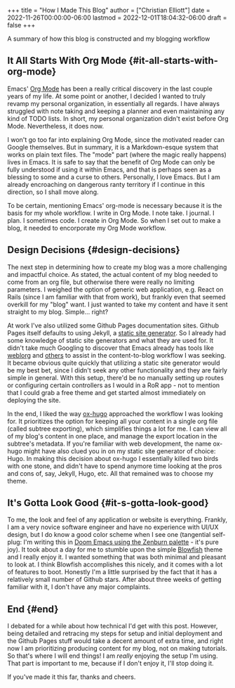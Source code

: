 +++
title = "How I Made This Blog"
author = ["Christian Elliott"]
date = 2022-11-26T00:00:00-06:00
lastmod = 2022-12-01T18:04:32-06:00
draft = false
+++

A summary of how this blog is constructed and my blogging workflow


## It All Starts With Org Mode {#it-all-starts-with-org-mode}

Emacs' [Org Mode](https://orgmode.org/) has been a really critical discovery in the last couple years of
my life. At some point or another, I decided I wanted to truly revamp my
personal organization, in essentially all regards. I have always struggled with
note taking and keeping a planner and even maintaining any kind of TODO lists.
In short, my personal organization didn't exist before Org Mode. Nevertheless,
it does now.

I won't go too far into explaining Org Mode, since the motivated reader can
Google themselves. But in summary, it is a Markdown-esque system that works on
plain text files. The "mode" part (where the magic really happens) lives in
Emacs. It is safe to say that the benefit of Org Mode can only be fully
understood if using it within Emacs, and that is perhaps seen as a blessing to
some and a curse to others. Personally, I love Emacs. But I am already
encroaching on dangerous ranty territory if I continue in this direction, so I
shall move along.

To be certain, mentioning Emacs' org-mode is necessary because it is the basis
for my whole workflow. I write in Org Mode. I note take. I journal. I plan. I
sometimes code. I create in Org Mode. So when I set out to make a blog, it
needed to encorporate my Org Mode workflow.


## Design Decisions {#design-decisions}

The next step in determining how to create my blog was a more challenging
and impactful choice. As stated, the actual content of my blog needed to come
from an org file, but otherwise there were really no limiting parameters. I
weighed the option of generic web application, e.g. React on Rails (since I am
familiar with that from work), but frankly even that seemed overkill for my
"blog" want. I just wanted to take my content and have it sent straight to my
blog. Simple... right?

At work I've also utilized some Github Pages documentation sites. Github Pages
itself defaults to using Jekyll, a [static site generator](https://en.wikipedia.org/wiki/Static_site_generator). So I already had some
knowledge of static site generators and what they are used for. It didn't take
much Googling to discover that Emacs already has tools like [weblorg](https://emacs.love/weblorg/) and [others](https://orgmode.org/worg/org-blog-wiki.html)
to assist in the content-to-blog workflow I was seeking. It became obvious quite
quickly that utilizing a static site generator would be my best bet, since I
didn't seek any other functionality and they are fairly simple in general. With
this setup, there'd be no manually setting up routes or configuring certain
controllers as I would in a RoR app - not to mention that I could grab a free
theme and get started almost immediately on deploying the site.

In the end, I liked the way [ox-hugo](https://ox-hugo.scripter.co/) approached the workflow I was looking for.
It prioritizes the option for keeping all your content in a single org file
(called subtree exporting), which simplifies things a lot for me. I can view all
of my blog's content in one place, and manage the export location in the
subtree's metadata. If you're familiar with web development, the name ox-hugo
might have also clued you in on my static site generator of choice: Hugo. In
making this decision about ox-hugo I essentially killed two birds with one
stone, and didn't have to spend anymore time looking at the pros and cons of,
say, Jekyll, Hugo, etc. All that remained was to choose my theme.


## It's Gotta Look Good {#it-s-gotta-look-good}

To me, the look and feel of any application or website is everything. Frankly, I
am a very novice software engineer and have no experience with UI/UX design, but
I do know a good color scheme when I see one (tangential self-plug: I'm writing
this in [Doom Emacs using the Zenburn palette](/img/how-i-make-this-blog/doom-emacs-zenburn.png) - it's pure joy). It took about a
day for me to stumble upon the simple [Blowfish](https://github.com/nunocoracao/blowfish) theme and I really enjoy it. I
wanted something that was both minimal and pleasant to look at. I think Blowfish
accomplishes this nicely, and it comes with a lot of features to boot. Honestly
I'm a little surprised by the fact that it has a relatively small number of
Github stars. After about three weeks of getting familiar with it, I don't have
any major complaints.


## End {#end}

I debated for a while about how technical I'd get with this post. However, being
detailed and retracing my steps for setup and initial deployment and the Github
Pages stuff would take a decent amount of extra time, and right now I am
prioritizing producing content for my blog, not on making tutorials. So that's
where I will end things! I am _really_ enjoying the setup I'm using. That part
is important to me, because if I don't enjoy it, I'll stop doing it.

If you've made it this far, thanks and cheers.
